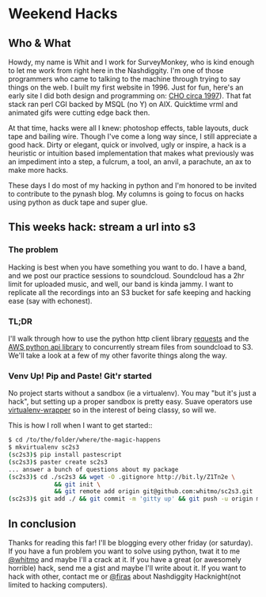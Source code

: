 # Weekend Hacks

## Who & What

Howdy, my name is Whit and I work for SurveyMonkey, who is kind enough to let me work from right here in the Nashdiggity.  I'm one of those programmers who came to talking to the machine through trying to say things on the web. I built my first website in 1996. Just for fun, here's an early site I did both design and programming on: [CHO circa 1997](http://bit.ly/Z1QSwN)).  That fat stack ran perl CGI backed by MSQL (no Y) on AIX. Quicktime vrml and animated gifs were cutting edge back then. 

At that time, hacks were all I knew: photoshop effects, table layouts, duck tape and bailing wire.  Though I've come a long way since, I still appreciate a good hack.  Dirty or elegant, quick or involved, ugly or inspire,  a hack is a heuristic or intuition based implementation that makes what previously was an impediment into a step, a fulcrum, a tool, an anvil, a parachute, an ax to make more hacks.

These days I do most of my hacking in python and I'm honored to be invited to contribute to the pynash blog.  My columns is going to focus on hacks using python as duck tape and super glue. 



## This weeks hack: stream a url into s3

### The problem

Hacking is best when you have something you want to do.  I have a band, and we post our practice sessions to soundcloud.  Soundcloud has a 2hr limit for uploaded music, and well, our band is kinda jammy.  I want to replicate all the recordings into an S3 bucket for safe keeping and hacking ease (say with echonest).

### TL;DR

I'll walk through how to use the python http client library [requests](http://docs.python-requests.org) and the [AWS python api library](http://aws.amazon.com/sdkforpython/) to concurrently stream files from soundcload to S3.  We'll take a look at a few of my other favorite things along the way.

### Venv Up! Pip and Paste! Git'r started

No project starts without a sandbox (ie a virtualenv). You may "but it's just a hack", but setting up a proper sandbox is pretty easy. Suave operators use [virtualenv-wrapper](http://www.doughellmann.com/projects/virtualenvwrapper/) so in the interest of being classy, so will we.

This is how I roll when I want to get started::

```bash
$ cd /to/the/folder/where/the-magic-happens
$ mkvirtualenv sc2s3
(sc2s3)$ pip install pastescript
(sc2s3)$ paster create sc2s3
... answer a bunch of questions about my package
(sc2s3)$ cd ./sc2s3 && wget -O .gitignore http://bit.ly/Z1Tn2e \
             && git init \ 
             && git remote add origin git@github.com:whitmo/sc2s3.git
(sc2s3)$ git add ./ && git commit -m 'gitty up' && git push -u origin master
```





## In conclusion

Thanks for reading this far! I'll be blogging every other friday (or saturday).  If you have a fun problem you want to solve using python, twat it to me [@whitmo](https://twitter.com/whitmo) and maybe I'll a crack at it. If you have a great (or awesomely horrible) hack, send me a gist and maybe I'll write about it. If you want to hack with other, contact me or [@firas](https://twitter.com/firas) about Nashdiggity Hacknight(not limited to hacking computers). 
